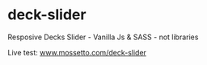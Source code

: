 # deck-slider
Resposive Decks Slider - Vanilla Js &amp; SASS - not libraries

Live test:
www.mossetto.com/deck-slider
